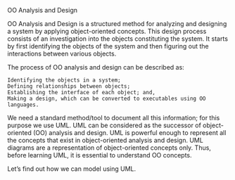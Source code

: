 OO Analysis and Design

OO Analysis and Design is a structured method for analyzing and designing a system by applying object-oriented concepts. This design process consists of an investigation into the objects constituting the system. It starts by first identifying the objects of the system and then figuring out the interactions between various objects.

The process of OO analysis and design can be described as:

    Identifying the objects in a system;
    Defining relationships between objects;
    Establishing the interface of each object; and,
    Making a design, which can be converted to executables using OO languages.

We need a standard method/tool to document all this information; for this purpose we use UML. UML can be considered as the successor of object-oriented (OO) analysis and design. UML is powerful enough to represent all the concepts that exist in object-oriented analysis and design. UML diagrams are a representation of object-oriented concepts only. Thus, before learning UML, it is essential to understand OO concepts.

Let’s find out how we can model using UML.
